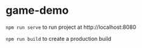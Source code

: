 # game-demo

`npm run serve` to run project at http://localhost:8080

`npm run build` to create a production build

